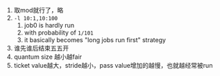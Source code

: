 1. 取mod就行了，略
2. `-l 10:1,10:100`
   1. job0 is hardly run
   2. with probability of `1/101`
   3. it basically becomes "long jobs run first" strategy
3. 谁先谁后结束五五开
4. quantum size 越小越fair
5. ticket value越大，stride越小，pass value增加的越慢，也就越经常被run